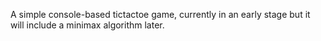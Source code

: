 A simple console-based tictactoe game, currently in an early stage but it will include a minimax algorithm later.
